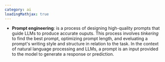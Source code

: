 ```yaml
---
category: ai
loadingMathjax: true
---
```



- **Prompt engineering**: is a process of designing high-quality prompts that guide LLMs to produce accurate ouputs. This process involves *tinkering* to find the best prompt, optimizing prompt length, and eveluating a prompt's writing style and structure in relation to the task. In the context of natural language processing and LLMs, a prompt is an input provided to the model to generate a response or prediction.